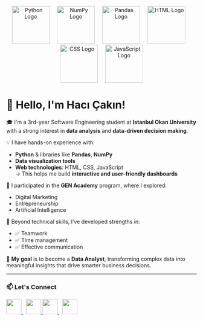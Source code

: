 <p align="center">
  <!-- Python Logo -->
  <img src="https://cdn.jsdelivr.net/gh/devicons/devicon/icons/python/python-original.svg" alt="Python Logo" width="100" />
  &nbsp;&nbsp;&nbsp;
  <!-- NumPy Logo -->
  <img src="https://upload.wikimedia.org/wikipedia/commons/3/31/NumPy_logo_2020.svg" alt="NumPy Logo" width="100" />
  &nbsp;&nbsp;&nbsp;
  <!-- Pandas Logo -->
  <img src="https://upload.wikimedia.org/wikipedia/commons/e/ed/Pandas_logo.svg" alt="Pandas Logo" width="100" />
  &nbsp;&nbsp;&nbsp;
  <!-- HTML Logo -->
  <img src="https://cdn.jsdelivr.net/gh/devicons/devicon/icons/html5/html5-original.svg" alt="HTML Logo" width="100" />
  &nbsp;&nbsp;&nbsp;
  <!-- CSS Logo -->
  <img src="https://cdn.jsdelivr.net/gh/devicons/devicon/icons/css3/css3-original.svg" alt="CSS Logo" width="100" />
  &nbsp;&nbsp;&nbsp;
  <!-- JavaScript Logo -->
  <img src="https://cdn.jsdelivr.net/gh/devicons/devicon/icons/javascript/javascript-original.svg" alt="JavaScript Logo" width="100" />
</p>


# 👋 Hello, I'm Hacı Çakın!

🎓 I'm a 3rd-year Software Engineering student at **Istanbul Okan University** with a strong interest in **data analysis** and **data-driven decision making**.

💡 I have hands-on experience with:
- **Python** & libraries like **Pandas**, **NumPy**
- **Data visualization tools**
- **Web technologies**: HTML, CSS, JavaScript  
  → This helps me build **interactive and user-friendly dashboards**

🚀 I participated in the **GEN Academy** program, where I explored:
- Digital Marketing
- Entrepreneurship
- Artificial Intelligence

🧠 Beyond technical skills, I’ve developed strengths in:
- ✅ Teamwork
- ✅ Time management
- ✅ Effective communication

🎯 **My goal** is to become a **Data Analyst**, transforming complex data into meaningful insights that drive smarter business decisions.

---

### 📫 Let's Connect

<p align="left">
  <a href="https://www.linkedin.com/in/hacı-çakın42" target="_blank">
    <img src="https://cdn.jsdelivr.net/gh/devicons/devicon/icons/linkedin/linkedin-original.svg" width="40" />
  </a>
  &nbsp;
  <a href="mailto:hacicakin@gmail.com">
    <img src="https://cdn-icons-png.flaticon.com/512/732/732200.png" width="40" />
  </a>
  <a href="https://github.com/hcakn" target="_blank">
    <img src="https://cdn.jsdelivr.net/gh/devicons/devicon/icons/github/github-original.svg" width="40" />
  </a>
  &nbsp;
  <a href="https://www.instagram.com/ha_ckn/" target="_blank">
    <img src="https://upload.wikimedia.org/wikipedia/commons/a/a5/Instagram_icon.png" width="40" />
  </a>
  
</p>



